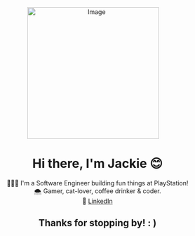 <div align="center">
  <img src="https://github.com/jackquelinenguyen/jackquelinenguyen/assets/110419643/6237680e-f81d-44eb-b5c9-ac9233158b9f" alt="Image" width="300" height="300" style="margin-right: 20px;">
  <div>
    <h1>Hi there, I'm Jackie 😊</h1>
    <div>👩🏻‍💻 I'm a Software Engineer building fun things at PlayStation!</div>
    <div>🌨 Gamer, cat-lover, coffee drinker & coder. </div>
    <div>🌟 <a href="https://www.linkedin.com/in/jackquelinenguyen/">LinkedIn</a></div>
    <h2>Thanks for stopping by! : )</h2>
  </div>
</div>

<!--
**jackquelinenguyen/jackquelinenguyen** is a ✨ _special_ ✨ repository because its `README.md` (this file) appears on your GitHub profile.

Here are some ideas to get you started:

- 🔭 I’m currently working on ...
- 🌱 I’m currently learning ...
- 👯 I’m looking to collaborate on ...
- 🤔 I’m looking for help with ...
- 💬 Ask me about ...
- 📫 How to reach me: ...
- 😄 Pronouns: ...
- ⚡ Fun fact: ...
-->

